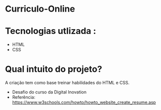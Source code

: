 # Curriculo-Online


# Tecnologias utlizada :

* HTML
* CSS

# Qual intuito do projeto?


A criação tem como base treinar habilidades do HTML e CSS.

* Desafio do curso da Digital Inovation 
* Referência:  https://www.w3schools.com/howto/howto_website_create_resume.asp
